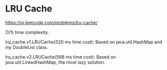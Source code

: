 LRU Cache
=============

https://oj.leetcode.com/problems/lru-cache/

O(1) time complexity.

lru_cache.v1.LRUCache(520 ms time cost):	Based on java.util.HashMap and my DoubleList class.

lru_cache.v2.LRUCache(568 ms time cost):	Based on java.util.LinkedHashMap, the most lazy solution.
